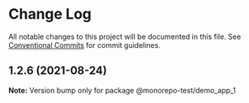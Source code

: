 # Change Log

All notable changes to this project will be documented in this file.
See [Conventional Commits](https://conventionalcommits.org) for commit guidelines.

## 1.2.6 (2021-08-24)

**Note:** Version bump only for package @monorepo-test/demo_app_1
